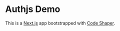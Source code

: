 # Authjs Demo

This is a [Next.js](https://nextjs.org/) app bootstrapped with
[Code Shaper](https://code-shaper.dev).
